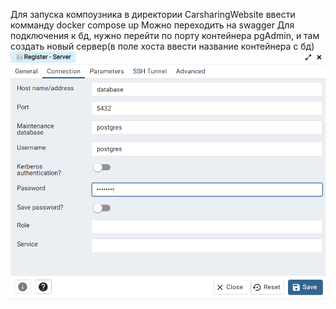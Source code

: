 Для запуска компоузника в директории CarsharingWebsite ввести комманду docker compose up
Можно переходить на swagger
Для подключения к бд, нужно перейти по порту контейнера pgAdmin, и там создать новый сервер(в поле хоста ввести название контейнера с бд)
![Alt text](image.png)